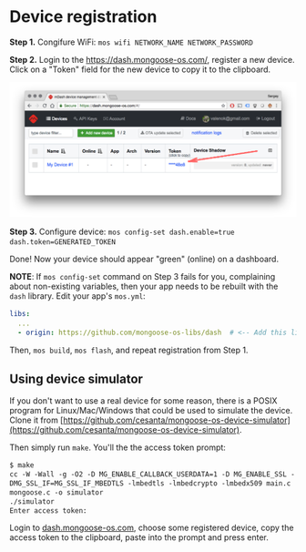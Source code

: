 # Device registration

**Step 1.** Congifure WiFi: `mos wifi NETWORK_NAME NETWORK_PASSWORD`

**Step 2.** Login to the https://dash.mongoose-os.com/, register a new device.
Click on a "Token" field for the new device to copy it to the clipboard.

<img src="./dash8.png" class="w-75 pb-3" />

**Step 3.** Configure device: `mos config-set dash.enable=true dash.token=GENERATED_TOKEN`

Done! Now your device should appear "green" (online) on a dashboard.

__NOTE__: If `mos config-set` command on Step 3 fails for you, complaining
about non-existing variables, then your app needs to be rebuilt with the
`dash` library. Edit your app's `mos.yml`:

```yaml
libs:
  ...
  - origin: https://github.com/mongoose-os-libs/dash  # <-- Add this line!
```

Then, `mos build`, `mos flash`, and repeat registration from Step 1.


## Using device simulator

If you don't want to use a real device for some reason, there
is a POSIX program for Linux/Mac/Windows that could be used to simulate
the device. Clone it from
[https://github.com/cesanta/mongoose-os-device-simulator](https://github.com/cesanta/mongoose-os-device-simulator).

Then simply run `make`. You'll the the access token prompt:

```
$ make
cc -W -Wall -g -O2 -D MG_ENABLE_CALLBACK_USERDATA=1 -D MG_ENABLE_SSL -DMG_SSL_IF=MG_SSL_IF_MBEDTLS -lmbedtls -lmbedcrypto -lmbedx509 main.c mongoose.c -o simulator
./simulator
Enter access token: 
```

Login to [dash.mongoose-os.com](https://dash.mongoose-os.com), choose some
registered device, copy the
access token to the clipboard, paste into the prompt and press enter.

